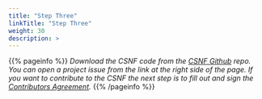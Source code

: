 ```yaml
---
title: "Step Three"
linkTitle: "Step Three"
weight: 30
description: >
---
```

{{% pageinfo %}}
*Download the CSNF code from the [CSNF Github](https://github.com/onug/CSNF) repo. You can open a project issue from the link at the right side of the page. If you want to contribute to the CSNF the next step is to fill out and sign the [Contributors Agreement](https://csnf.netlify.app/docs/contribution-guidelines/next/).*
{{% /pageinfo %}}
